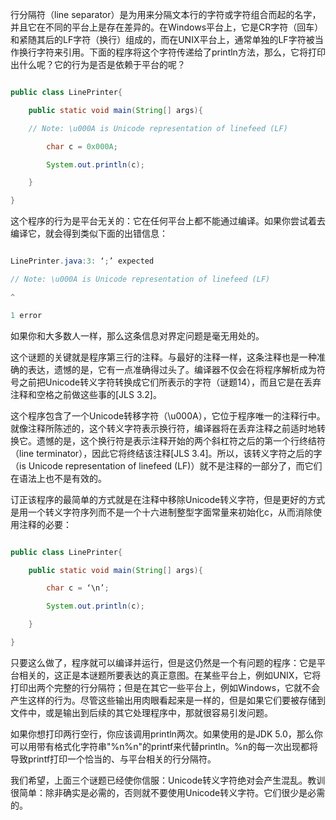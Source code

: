 行分隔符（line separator）是为用来分隔文本行的字符或字符组合而起的名字，并且它在不同的平台上是存在差异的。在Windows平台上，它是CR字符（回车）和紧随其后的LF字符（换行）组成的，而在UNIX平台上，通常单独的LF字符被当作换行字符来引用。下面的程序将这个字符传递给了println方法，那么，它将打印出什么呢？它的行为是否是依赖于平台的呢？ 
```java  
public class LinePrinter{
    public static void main(String[] args){
    // Note: \u000A is Unicode representation of linefeed (LF) 
        char c = 0x000A;
        System.out.println(c);   
    }
}
```
这个程序的行为是平台无关的：它在任何平台上都不能通过编译。如果你尝试着去编译它，就会得到类似下面的出错信息： 
```java  
LinePrinter.java:3: ‘;’ expected
// Note: \u000A is Unicode representation of linefeed (LF)
^
1 error
```
如果你和大多数人一样，那么这条信息对界定问题是毫无用处的。 
这个谜题的关键就是程序第三行的注释。与最好的注释一样，这条注释也是一种准确的表达，遗憾的是，它有一点准确得过头了。编译器不仅会在将程序解析成为符号之前把Unicode转义字符转换成它们所表示的字符（谜题14），而且它是在丢弃注释和空格之前做这些事的[JLS 3.2]。 
这个程序包含了一个Unicode转移字符（\u000A），它位于程序唯一的注释行中。就像注释所陈述的，这个转义字符表示换行符，编译器将在丢弃注释之前适时地转换它。遗憾的是，这个换行符是表示注释开始的两个斜杠符之后的第一个行终结符（line terminator），因此它将终结该注释[JLS 3.4]。所以，该转义字符之后的字（is Unicode representation of linefeed (LF)）就不是注释的一部分了，而它们在语法上也不是有效的。 
订正该程序的最简单的方式就是在注释中移除Unicode转义字符，但是更好的方式是用一个转义字符序列而不是一个十六进制整型字面常量来初始化c，从而消除使用注释的必要： 
```java  
public class LinePrinter{
    public static void main(String[] args){
        char c = ‘\n’;
        System.out.println(c);   
    }
}
```
只要这么做了，程序就可以编译并运行，但是这仍然是一个有问题的程序：它是平台相关的，这正是本谜题所要表达的真正意图。在某些平台上，例如UNIX，它将打印出两个完整的行分隔符；但是在其它一些平台上，例如Windows，它就不会产生这样的行为。尽管这些输出用肉眼看起来是一样的，但是如果它们要被存储到文件中，或是输出到后续的其它处理程序中，那就很容易引发问题。 
如果你想打印两行空行，你应该调用println两次。如果使用的是JDK 5.0，那么你可以用带有格式化字符串"%n%n"的printf来代替println。%n的每一次出现都将导致printf打印一个恰当的、与平台相关的行分隔符。
我们希望，上面三个谜题已经使你信服：Unicode转义字符绝对会产生混乱。教训很简单：除非确实是必需的，否则就不要使用Unicode转义字符。它们很少是必需的。